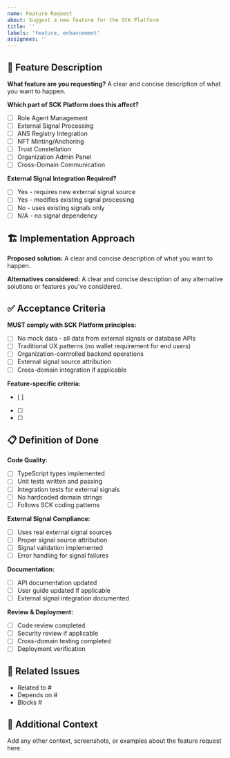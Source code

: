 ```yaml
---
name: Feature Request
about: Suggest a new feature for the SCK Platform
title: ''
labels: 'feature, enhancement'
assignees: ''
---
```


## 🎯 Feature Description

**What feature are you requesting?**
A clear and concise description of what you want to happen.

**Which part of SCK Platform does this affect?**
- [ ] Role Agent Management
- [ ] External Signal Processing
- [ ] ANS Registry Integration
- [ ] NFT Minting/Anchoring
- [ ] Trust Constellation
- [ ] Organization Admin Panel
- [ ] Cross-Domain Communication

**External Signal Integration Required?**
- [ ] Yes - requires new external signal source
- [ ] Yes - modifies existing signal processing
- [ ] No - uses existing signals only
- [ ] N/A - no signal dependency

## 🏗️ Implementation Approach

**Proposed solution:**
A clear and concise description of what you want to happen.

**Alternatives considered:**
A clear and concise description of any alternative solutions or features you've considered.

## ✅ Acceptance Criteria

**MUST comply with SCK Platform principles:**
- [ ] No mock data - all data from external signals or database APIs
- [ ] Traditional UX patterns (no wallet requirement for end users)
- [ ] Organization-controlled backend operations
- [ ] External signal source attribution
- [ ] Cross-domain integration if applicable

**Feature-specific criteria:**
- [ ] 
- [ ] 
- [ ] 

## 📋 Definition of Done

**Code Quality:**
- [ ] TypeScript types implemented
- [ ] Unit tests written and passing
- [ ] Integration tests for external signals
- [ ] No hardcoded domain strings
- [ ] Follows SCK coding patterns

**External Signal Compliance:**
- [ ] Uses real external signal sources
- [ ] Proper signal source attribution
- [ ] Signal validation implemented
- [ ] Error handling for signal failures

**Documentation:**
- [ ] API documentation updated
- [ ] User guide updated if applicable
- [ ] External signal integration documented

**Review & Deployment:**
- [ ] Code review completed
- [ ] Security review if applicable
- [ ] Cross-domain testing completed
- [ ] Deployment verification

## 🔗 Related Issues

- Related to #
- Depends on #
- Blocks #

## 📝 Additional Context

Add any other context, screenshots, or examples about the feature request here.